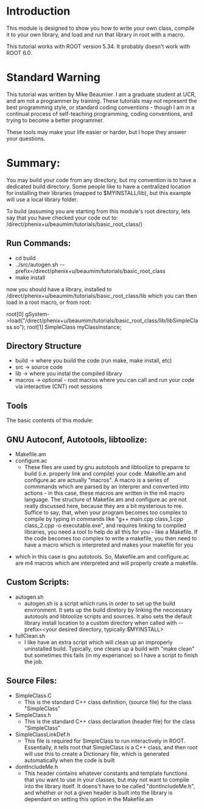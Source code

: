 # Introduction
This module is designed to show you how to write your own class, compile it to your own
library, and load and run that library in root with a macro.

This tutorial works with ROOT version 5.34. It probably doesn't work with ROOT 6.0.

# Standard Warning
This tutorial was written by Mike Beaumier. I am a graduate student at UCR,
and am not a programmer by training. These tutorials may not represent the
best programming style, or standard coding conventions - though I am in a
continual process of self-teaching programming, coding conventions, and trying
to become a better programmer.

These tools may make your life easier or harder, but I hope they answer your
questions.

# Summary:
You may build your code from any directory, but my convention is to have a
dedicated build directory. Some people like to have a centralized location
for installing their libraries (mapped to $MYINSTALL/lib), but this
example will use a local library folder.

To build (assuming you are starting from this module's root directory,
lets say that you have checked your code out to: /direct/phenix+u/beaumim/tutorials/basic_root_class/)

## Run Commands:

* cd build
* ../src/autogen.sh --prefix=/direct/phenix+u/beaumim/tutorials/basic_root_class
* make install

now you should have a library, installed to
/direct/phenix+u/beaumim/tutorials/basic_root_class/lib which you can then
load in a root macro, or from root:

root[0] gSystem->load("/direct/phenix+u/beaumim/tutorials/basic_root_class/lib/libSimpleClass.so");
root[1] SimpleClass myClassInstance;

## Directory Structure
* build  -> where you build the code (run make, make install, etc)
* src    -> source code
* lib    -> where you instal the compiled library
* macros -> optional - root macros where you can call and run your code via interactive (CNT) root sessions


## Tools
The basic contents of this module:

## GNU Autoconf, Autotools, libtoolize:

* Makefile.am
* configure.ac
  * These files are used by gnu autotools and libtoolize to preparre to build (i.e.  properly link and compile) your code. Makefile.am and configure.ac are actually "macros". A macro is a series of commmands which are parsed by an interprer and converted into actions - in this case, these macros are written in the m4 macro language. The structure of Makefile.am and configure.ac are not really discussed here, because they are a bit mysterious to me. Suffice to say, that, when your program becomes too complex to compile by typing in commands like "g++ main.cpp class_1.cpp class_2.cpp -o executable.exe", and requires linking to compiled libraries, you need a tool to help do all this for you - like a Makefile. If the code becomes too complex to write a makefile, you then need to have a macro which is interpreted and makes your makefile for you
- which in this case is gnu autotools. So, Makefile.am and configure.ac are m4 macros which are interpreted and will properly create a makefile.

## Custom Scripts:

* autogen.sh
  * autogen.sh is a script which runs in order to set up the build environment. It sets up the build diretory by linking the neccessary autotools and libtoolize scripts and sources. It also sets the default library install location to a custom directory when called with --prefix=<your desired directory, typically $MYINSTALL> 
* fullClean.sh
  * I like have an extra script which will clean up an improperly uninstalled build. Typically, one cleans up a build with "make clean" but sometimes this fails (in my experiance) so I have a script to finish the job.

## Source Files:

* SimpleClass.C
  * This is the standard C++ class definition, (source file) for the class "SimpleClass" 
* SimpleClass.h 
  * This is the standard C++ class declaration (header file) for the class "SimpleClass"
* SimpleClassLinkDef.h
  * This file is required for SimpleClass to run interactively in ROOT.  Essentially, it tells root that SimpleClass is a C++ class, and then root will use this to create a Dictionary file, which is generated automatically when the code is built
* dontIncludeMe.h
  * This header contains whatever constants and template functions that you want to use in your classes, but may not want to compile into the library itself. It doens't have to be called "dontIncludeMe.h", and whether or not a given header is built into the library is dependant on setting this option in the Makefile.am

